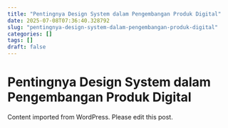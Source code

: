 ```yaml
---
title: "Pentingnya Design System dalam Pengembangan Produk Digital"
date: 2025-07-08T07:36:40.328792
slug: "pentingnya-design-system-dalam-pengembangan-produk-digital"
categories: []
tags: []
draft: false
---
```


# Pentingnya Design System dalam Pengembangan Produk Digital

Content imported from WordPress. Please edit this post.

